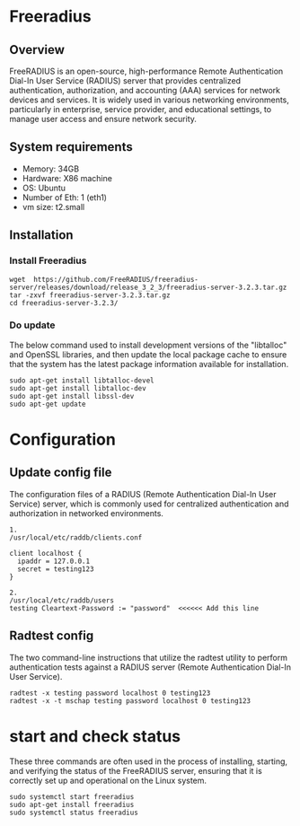 
# Freeradius
## Overview

FreeRADIUS is an open-source, high-performance Remote Authentication Dial-In User Service (RADIUS) server that provides centralized authentication, authorization, and accounting (AAA) services for network devices and services. It is widely used in various networking environments, particularly in enterprise, service provider, and educational settings, to manage user access and ensure network security. 

## System requirements
- Memory: 34GB
- Hardware: X86 machine
- OS: Ubuntu
- Number of Eth: 1 (eth1)
- vm size: t2.small


## Installation

### Install Freeradius
```
wget  https://github.com/FreeRADIUS/freeradius-server/releases/download/release_3_2_3/freeradius-server-3.2.3.tar.gz
tar -zxvf freeradius-server-3.2.3.tar.gz
cd freeradius-server-3.2.3/
```

### Do update
The below command used to install development versions of the "libtalloc" and OpenSSL libraries, and then update the local package cache to ensure that the system has the latest package information available for installation. 
```
sudo apt-get install libtalloc-devel
sudo apt-get install libtalloc-dev
sudo apt-get install libssl-dev
sudo apt-get update
```

# Configuration
## Update config file
The configuration files of a RADIUS (Remote Authentication Dial-In User Service) server, which is commonly used for centralized authentication and authorization in networked environments.
```
1.
/usr/local/etc/raddb/clients.conf

client localhost {
  ipaddr = 127.0.0.1
  secret = testing123
}

2.
/usr/local/etc/raddb/users
testing Cleartext-Password := "password"  <<<<<< Add this line
```

## Radtest config

The  two command-line instructions that utilize the radtest utility to perform authentication tests against a RADIUS server (Remote Authentication Dial-In User Service).

```
radtest -x testing password localhost 0 testing123
radtest -x -t mschap testing password localhost 0 testing123
```


# start and check status
   These three commands are often used in the process of installing, starting, and verifying the status of the FreeRADIUS server, ensuring that it is correctly set up and operational on the Linux system.
   ```
   sudo systemctl start freeradius
   sudo apt-get install freeradius
   sudo systemctl status freeradius
   ```

